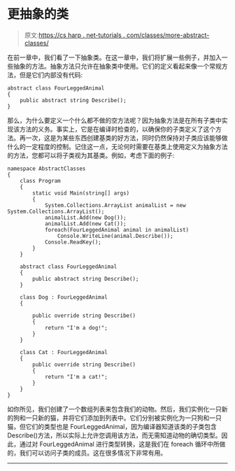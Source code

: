 # 更抽象的类

> 原文:[https://cs harp . net-tutorials . com/classes/more-abstract-classes/](https://csharp.net-tutorials.com/classes/more-abstract-classes/)

在前一章中，我们看了一下抽象类。在这一章中，我们将扩展一些例子，并加入一些抽象的方法。抽象方法只允许在抽象类中使用。它们的定义看起来像一个常规方法，但是它们内部没有代码:

```
abstract class FourLeggedAnimal
{
    public abstract string Describe();
}
```

那么，为什么要定义一个什么都不做的空方法呢？因为抽象方法是在所有子类中实现该方法的义务。事实上，它是在编译时检查的，以确保你的子类定义了这个方法。再一次，这是为某些东西创建基类的好方法，同时仍然保持对子类应该能够做什么的一定程度的控制。记住这一点，无论何时需要在基类上使用定义为抽象方法的方法，您都可以将子类视为其基类。例如，考虑下面的例子:

```
namespace AbstractClasses
{
    class Program
    {
        static void Main(string[] args)
        {
            System.Collections.ArrayList animalList = new System.Collections.ArrayList();
            animalList.Add(new Dog());
            animalList.Add(new Cat());
            foreach(FourLeggedAnimal animal in animalList)
                Console.WriteLine(animal.Describe());
            Console.ReadKey();
        }
    }

    abstract class FourLeggedAnimal
    {
        public abstract string Describe();
    }

    class Dog : FourLeggedAnimal
    {

        public override string Describe()
        {
            return "I'm a dog!";
        }
    }

    class Cat : FourLeggedAnimal
    {
        public override string Describe()
        {
            return "I'm a cat!";
        }
    }
}
```

如你所见，我们创建了一个数组列表来包含我们的动物。然后，我们实例化一只新的狗和一只新的猫，并将它们添加到列表中。它们分别被实例化为一只狗和一只猫，但它们的类型也是 FourLeggedAnimal，因为编译器知道该类的子类包含 Describe()方法，所以实际上允许您调用该方法，而无需知道动物的确切类型。因此，通过对 FourLeggedAnimal 进行类型转换，这是我们在 foreach 循环中所做的，我们可以访问子类的成员。这在很多情况下非常有用。

* * *